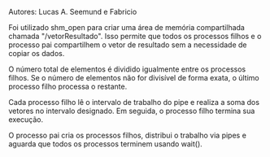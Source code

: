 Autores: Lucas A. Seemund e Fabricio

Foi utilizado shm_open para criar uma área de memória compartilhada chamada "/vetorResultado". Isso permite que todos os processos filhos e o processo pai compartilhem o vetor de resultado sem a necessidade de copiar os dados.

O número total de elementos é dividido igualmente entre os processos filhos. Se o número de elementos não for divisível de forma exata, o último processo filho processa o restante.

Cada processo filho lê o intervalo de trabalho do pipe e realiza a soma dos vetores no intervalo designado. Em seguida, o processo filho termina sua execução.

O processo pai cria os processos filhos, distribui o trabalho via pipes e aguarda que todos os processos terminem usando wait().